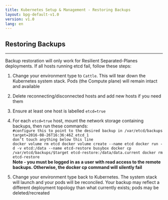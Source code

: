 ```yaml
---
title: Kubernetes Setup & Management - Restoring Backups
layout: bpg-default-v1.0
version: v1.0
lang: en
---
```


## Restoring Backups
---
Backup restoration will only work for Resilient Separated-Planes deployments. If all hosts running etcd fail, follow these steps:
1. Change your environment type to ```Cattle```. This will tear down the Kubernetes system stack. Pods (the Compute plane) will remain intact and available

2. Delete reconnecting/disconnected hosts and add new hosts if you need them
3. Ensure at least one host is labelled ```etcd=true```
4. For each ```etcd=true``` host, mount the network storage containing backups, then run these commands:<br>
```#configure this to point to the desired backup in /var/etcd/backups```<br>
```target=2016-08-26T16:36:46Z_etcd_1```<br>
```don’t touch anything below this line```<br>
```docker volume rm etcd docker volume create --name etcd docker run -d -v etcd:/data --name etcd-restore busybox docker cp /var/etcd/backups/$target etcd-restore:/data/data.current docker rm etcd-restore```
<br>**Note - you must be logged in as a user with read access to the remote backups. Otherwise, the docker cp command will silently fail**
5. Change your environment type back to Kubernetes. The system stack will launch and your pods will be reconciled. Your backup may reflect a different deployment topology than what currently exists; pods may be deleted/recreated


